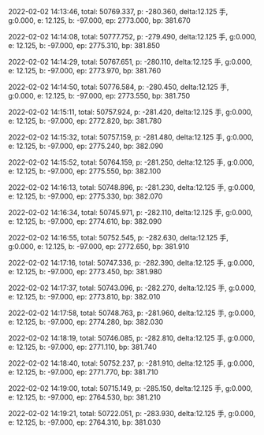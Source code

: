 2022-02-02 14:13:46, total: 50769.337, p: -280.360, delta:12.125 手, g:0.000, e: 12.125, b: -97.000, ep: 2773.000, bp: 381.670

2022-02-02 14:14:08, total: 50777.752, p: -279.490, delta:12.125 手, g:0.000, e: 12.125, b: -97.000, ep: 2775.310, bp: 381.850

2022-02-02 14:14:29, total: 50767.651, p: -280.110, delta:12.125 手, g:0.000, e: 12.125, b: -97.000, ep: 2773.970, bp: 381.760

2022-02-02 14:14:50, total: 50776.584, p: -280.450, delta:12.125 手, g:0.000, e: 12.125, b: -97.000, ep: 2773.550, bp: 381.750

2022-02-02 14:15:11, total: 50757.924, p: -281.420, delta:12.125 手, g:0.000, e: 12.125, b: -97.000, ep: 2772.820, bp: 381.780

2022-02-02 14:15:32, total: 50757.159, p: -281.480, delta:12.125 手, g:0.000, e: 12.125, b: -97.000, ep: 2775.240, bp: 382.090

2022-02-02 14:15:52, total: 50764.159, p: -281.250, delta:12.125 手, g:0.000, e: 12.125, b: -97.000, ep: 2775.550, bp: 382.100

2022-02-02 14:16:13, total: 50748.896, p: -281.230, delta:12.125 手, g:0.000, e: 12.125, b: -97.000, ep: 2775.330, bp: 382.070

2022-02-02 14:16:34, total: 50745.971, p: -282.110, delta:12.125 手, g:0.000, e: 12.125, b: -97.000, ep: 2774.610, bp: 382.090

2022-02-02 14:16:55, total: 50752.545, p: -282.630, delta:12.125 手, g:0.000, e: 12.125, b: -97.000, ep: 2772.650, bp: 381.910

2022-02-02 14:17:16, total: 50747.336, p: -282.390, delta:12.125 手, g:0.000, e: 12.125, b: -97.000, ep: 2773.450, bp: 381.980

2022-02-02 14:17:37, total: 50743.096, p: -282.270, delta:12.125 手, g:0.000, e: 12.125, b: -97.000, ep: 2773.810, bp: 382.010

2022-02-02 14:17:58, total: 50748.763, p: -281.960, delta:12.125 手, g:0.000, e: 12.125, b: -97.000, ep: 2774.280, bp: 382.030

2022-02-02 14:18:19, total: 50746.085, p: -282.810, delta:12.125 手, g:0.000, e: 12.125, b: -97.000, ep: 2771.110, bp: 381.740

2022-02-02 14:18:40, total: 50752.237, p: -281.910, delta:12.125 手, g:0.000, e: 12.125, b: -97.000, ep: 2771.770, bp: 381.710

2022-02-02 14:19:00, total: 50715.149, p: -285.150, delta:12.125 手, g:0.000, e: 12.125, b: -97.000, ep: 2764.530, bp: 381.210

2022-02-02 14:19:21, total: 50722.051, p: -283.930, delta:12.125 手, g:0.000, e: 12.125, b: -97.000, ep: 2764.310, bp: 381.030